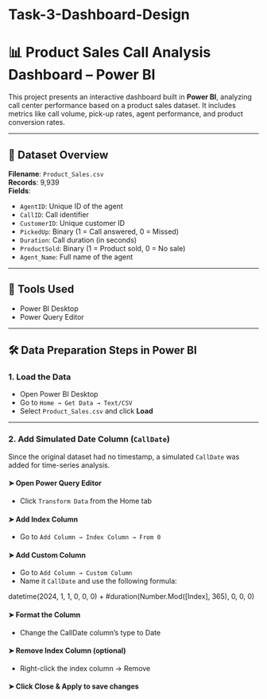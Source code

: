 # Task-3-Dashboard-Design

# 📊 Product Sales Call Analysis Dashboard – Power BI

This project presents an interactive dashboard built in **Power BI**, analyzing call center performance based on a product sales dataset. It includes metrics like call volume, pick-up rates, agent performance, and product conversion rates.

---

## 📁 Dataset Overview

**Filename**: `Product_Sales.csv`  
**Records**: 9,939  
**Fields**:
- `AgentID`: Unique ID of the agent
- `CallID`: Call identifier
- `CustomerID`: Unique customer ID
- `PickedUp`: Binary (1 = Call answered, 0 = Missed)
- `Duration`: Call duration (in seconds)
- `ProductSold`: Binary (1 = Product sold, 0 = No sale)
- `Agent_Name`: Full name of the agent

---

## 🧰 Tools Used

- Power BI Desktop
- Power Query Editor

---

## 🛠️ Data Preparation Steps in Power BI

### 1. Load the Data
- Open Power BI Desktop
- Go to `Home → Get Data → Text/CSV`
- Select `Product_Sales.csv` and click **Load**

---

### 2. Add Simulated Date Column (`CallDate`)
Since the original dataset had no timestamp, a simulated `CallDate` was added for time-series analysis.

#### ➤ Open Power Query Editor
- Click `Transform Data` from the Home tab

#### ➤ Add Index Column
- Go to `Add Column → Index Column → From 0`

#### ➤ Add Custom Column
- Go to `Add Column → Custom Column`
- Name it `CallDate` and use the following formula:
  
 datetime(2024, 1, 1, 0, 0, 0) + #duration(Number.Mod([Index], 365), 0, 0, 0) 


#### ➤ Format the Column
- Change the CallDate column’s type to Date

#### ➤ Remove Index Column (optional)
- Right-click the index column → Remove

#### ➤ Click Close & Apply to save changes
